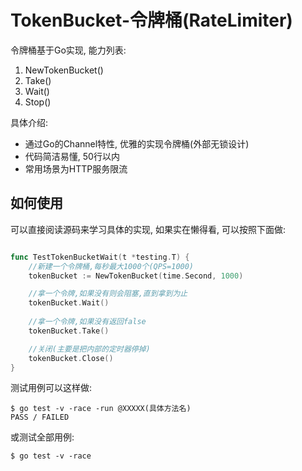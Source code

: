 # TokenBucket-令牌桶(RateLimiter)

令牌桶基于Go实现, 能力列表:

1. NewTokenBucket()
2. Take() 
3. Wait()
4. Stop()

具体介绍:

* 通过Go的Channel特性, 优雅的实现令牌桶(外部无锁设计)
* 代码简洁易懂, 50行以内
* 常用场景为HTTP服务限流

## 如何使用

可以直接阅读源码来学习具体的实现, 如果实在懒得看, 可以按照下面做:

```go

func TestTokenBucketWait(t *testing.T) {
    //新建一个令牌桶,每秒最大1000个(QPS=1000)
    tokenBucket := NewTokenBucket(time.Second, 1000)

    //拿一个令牌,如果没有则会阻塞,直到拿到为止
    tokenBucket.Wait()
    
    //拿一个令牌,如果没有返回false
    tokenBucket.Take()

    //关闭(主要是把内部的定时器停掉)
    tokenBucket.Close()
}

```

测试用例可以这样做:

```
$ go test -v -race -run @XXXXX(具体方法名)
PASS / FAILED
```

或测试全部用例:
```
$ go test -v -race
```
